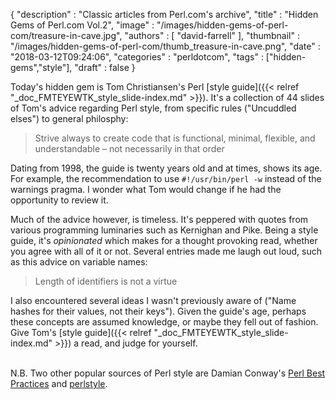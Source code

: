 {
   "description" : "Classic articles from Perl.com's archive",
   "title" : "Hidden Gems of Perl.com Vol.2",
   "image" : "/images/hidden-gems-of-perl-com/treasure-in-cave.jpg",
   "authors" : [
      "david-farrell"
   ],
   "thumbnail" : "/images/hidden-gems-of-perl-com/thumb_treasure-in-cave.png",
   "date" : "2018-03-12T09:24:06",
   "categories" : "perldotcom",
   "tags" : ["hidden-gems","style"],
   "draft" : false
}

Today's hidden gem is Tom Christiansen's Perl [style guide]({{< relref "_doc_FMTEYEWTK_style_slide-index.md" >}}). It's a collection of 44 slides of Tom's advice regarding Perl style, from specific rules ("Uncuddled elses") to general philosphy:

> Strive always to create code that is functional, minimal, flexible, and understandable – not necessarily in that order
> 

Dating from 1998, the guide is twenty years old and at times, shows its age. For example, the recommendation to use `#!/usr/bin/perl -w` instead of the warnings pragma. I wonder what Tom would change if he had the opportunity to review it.

Much of the advice however, is timeless. It's peppered with quotes from various programming luminaries such as Kernighan and Pike. Being a style guide, it's *opinionated* which makes for a thought provoking read, whether you agree with all of it or not. Several entries made me laugh out loud, such as this advice on variable names:

> Length of identifiers is not a virtue
>

I also encountered several ideas I wasn't previously aware of ("Name hashes for their values, not their keys"). Given the guide's age, perhaps these concepts are assumed knowledge, or maybe they fell out of fashion. Give Tom's [style guide]({{< relref "_doc_FMTEYEWTK_style_slide-index.md" >}}) a read, and judge for yourself.

\
N.B. Two other popular sources of Perl style are Damian Conway's [Perl Best Practices](http://shop.oreilly.com/product/9780596001735.do) and [perlstyle](http://perldoc.perl.org/perlstyle.html).

